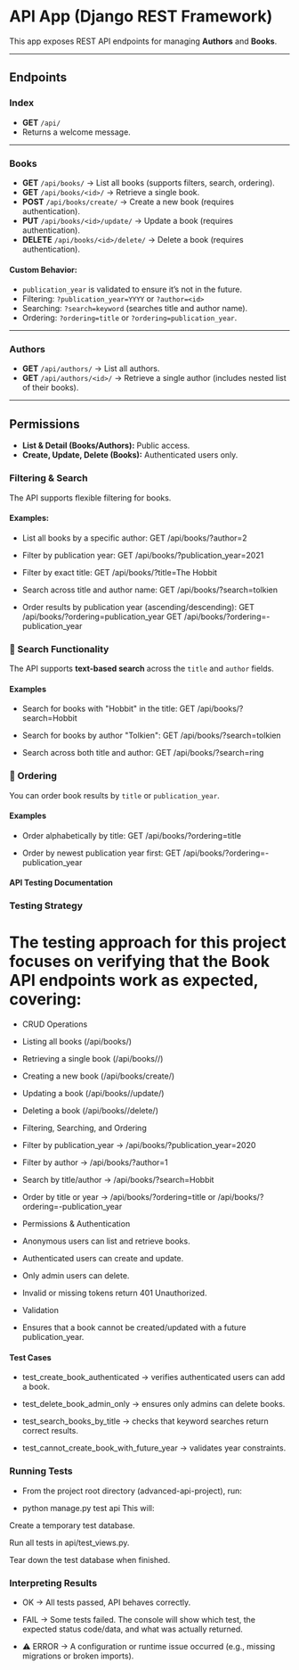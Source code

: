 # API App (Django REST Framework)

This app exposes REST API endpoints for managing **Authors** and **Books**.

---

## Endpoints

### Index
- **GET** `/api/`
- Returns a welcome message.

---

### Books
- **GET** `/api/books/` → List all books (supports filters, search, ordering).
- **GET** `/api/books/<id>/` → Retrieve a single book.
- **POST** `/api/books/create/` → Create a new book (requires authentication).
- **PUT** `/api/books/<id>/update/` → Update a book (requires authentication).
- **DELETE** `/api/books/<id>/delete/` → Delete a book (requires authentication).

#### Custom Behavior:
- `publication_year` is validated to ensure it’s not in the future.
- Filtering: `?publication_year=YYYY` or `?author=<id>`
- Searching: `?search=keyword` (searches title and author name).
- Ordering: `?ordering=title` or `?ordering=publication_year`.

---

### Authors
- **GET** `/api/authors/` → List all authors.
- **GET** `/api/authors/<id>/` → Retrieve a single author (includes nested list of their books).

---

## Permissions
- **List & Detail (Books/Authors):** Public access.
- **Create, Update, Delete (Books):** Authenticated users only.

### Filtering & Search

The API supports flexible filtering for books.

#### Examples:
- List all books by a specific author:
GET /api/books/?author=2

- Filter by publication year:
GET /api/books/?publication_year=2021

- Filter by exact title:
GET /api/books/?title=The Hobbit

- Search across title and author name:
GET /api/books/?search=tolkien

- Order results by publication year (ascending/descending):
GET /api/books/?ordering=publication_year
GET /api/books/?ordering=-publication_year

### 🔎 Search Functionality

The API supports **text-based search** across the `title` and `author` fields.

#### Examples
- Search for books with "Hobbit" in the title:
GET /api/books/?search=Hobbit

- Search for books by author "Tolkien":
GET /api/books/?search=tolkien

- Search across both title and author:
GET /api/books/?search=ring

### 📑 Ordering

You can order book results by `title` or `publication_year`.

#### Examples
- Order alphabetically by title:
GET /api/books/?ordering=title

- Order by newest publication year first:
GET /api/books/?ordering=-publication_year

#### API Testing Documentation
### Testing Strategy

# The testing approach for this project focuses on verifying that the Book API endpoints work as expected, covering:

* CRUD Operations

- Listing all books (/api/books/)

- Retrieving a single book (/api/books/<id>/)

- Creating a new book (/api/books/create/)

- Updating a book (/api/books/<id>/update/)

- Deleting a book (/api/books/<id>/delete/)

- Filtering, Searching, and Ordering

- Filter by publication_year → /api/books/?publication_year=2020

- Filter by author → /api/books/?author=1

* Search by title/author → /api/books/?search=Hobbit

- Order by title or year → /api/books/?ordering=title or /api/books/?ordering=-publication_year

* Permissions & Authentication

- Anonymous users can list and retrieve books.

- Authenticated users can create and update.

- Only admin users can delete.

- Invalid or missing tokens return 401 Unauthorized.

* Validation

- Ensures that a book cannot be created/updated with a future publication_year.

#### Test Cases

- test_create_book_authenticated → verifies authenticated users can add a book.

- test_delete_book_admin_only → ensures only admins can delete books.

- test_search_books_by_title → checks that keyword searches return correct results.

- test_cannot_create_book_with_future_year → validates year constraints.

### Running Tests

* From the project root directory (advanced-api-project), run:
- python manage.py test api
This will:

Create a temporary test database.

Run all tests in api/test_views.py.

Tear down the test database when finished.

### Interpreting Results

- OK → All tests passed, API behaves correctly.

-  FAIL → Some tests failed. The console will show which test, the expected status code/data, and what was actually returned.

- ⚠️ ERROR → A configuration or runtime issue occurred (e.g., missing migrations or broken imports).

